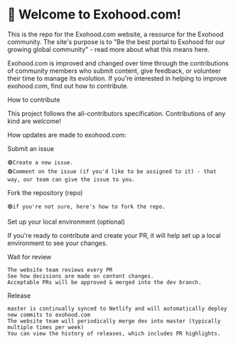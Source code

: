 # 👋 Welcome to Exohood.com!
This is the repo for the Exohood.com website, a resource for the Exohood community. The site's purpose is to "Be the best portal to Exohood for our growing global community" - read more about what this means here.

Exohood.com is improved and changed over time through the contributions of community members who submit content, give feedback, or volunteer their time to manage its evolution. If you're interested in helping to improve exohood.com, find out how to contribute.

How to contribute

This project follows the all-contributors specification. Contributions of any kind are welcome!

How updates are made to exohood.com:

Submit an issue

    🟢Create a new issue.
    🟢Comment on the issue (if you'd like to be assigned to it) - that way, our team can give the issue to you.

Fork the repository (repo)

    🟢if you're not sure, here's how to fork the repo.

Set up your local environment (optional)

If you're ready to contribute and create your PR, it will help set up a local environment to see your changes.

Wait for review

    The website team reviews every PR
    See how decisions are made on content changes.
    Acceptable PRs will be approved & merged into the dev branch.

Release

    master is continually synced to Netlify and will automatically deploy new commits to exohood.com
    The website team will periodically merge dev into master (typically multiple times per week)
    You can view the history of releases, which includes PR highlights.
